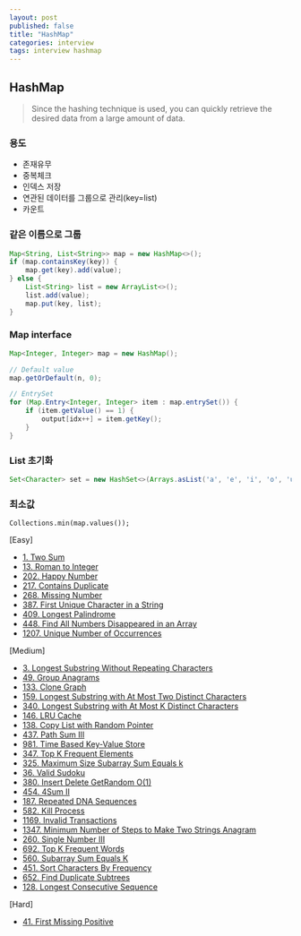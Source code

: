 ```yaml
---
layout: post
published: false
title: "HashMap"
categories: interview
tags: interview hashmap
---
```


## HashMap
> Since the hashing technique is used, you can quickly retrieve the desired data from a large amount of data.

### 용도
- 존재유무
- 중복체크
- 인덱스 저장
- 연관된 데이터를 그룹으로 관리(key=list)
- 카운트

### 같은 이름으로 그룹
```java
Map<String, List<String>> map = new HashMap<>();
if (map.containsKey(key)) {
    map.get(key).add(value);
} else {
    List<String> list = new ArrayList<>();
    list.add(value);
    map.put(key, list);
}
```

### Map interface
```java
Map<Integer, Integer> map = new HashMap();

// Default value
map.getOrDefault(n, 0);

// EntrySet
for (Map.Entry<Integer, Integer> item : map.entrySet()) {
    if (item.getValue() == 1) {
        output[idx++] = item.getKey();
    }
}
```

### List 초기화
```java
Set<Character> set = new HashSet<>(Arrays.asList('a', 'e', 'i', 'o', 'u', 'A', 'E', 'I', 'O', 'U'));
```

### 최소값
```
Collections.min(map.values());
```

[Easy]
- [1. Two Sum](/interview/2023/04/20/two-sum/)
- [13. Roman to Integer](/interview/2023/04/20/roman-to-integer/)
- [202. Happy Number](/interview/2023/04/20/happy-number/)
- [217. Contains Duplicate](/interview/2023/04/20/contains-duplicate/)
- [268. Missing Number](/interview/2023/04/20/missing-number/)
- [387. First Unique Character in a String](/interview/2023/04/20/first-unique-character-in-a-string/)
- [409. Longest Palindrome](/interview/2023/04/20/longest-palindrome/)
- [448. Find All Numbers Disappeared in an Array](/interview/2023/04/20/find-all-numbers-disappeared-in-an-array/)
- [1207. Unique Number of Occurrences](/interview/2023/05/26/unique-number-of-occurrences/)

[Medium]
- [3. Longest Substring Without Repeating Characters](/interview/2023/02/21/longest-substring-without-repeating-characters/)
- [49. Group Anagrams](/interview/2023/02/20/group-anagrams/)
- [133. Clone Graph](/interview/2023/04/20/clone-graph/)
- [159. Longest Substring with At Most Two Distinct Characters](/interview/2023/05/29/longest-substring-with-at-most-two-distinct-characters/)
- [340. Longest Substring with At Most K Distinct Characters](/interview/2023/05/29/longest-substring-with-at-most-k-distinct-characters/)
- [146. LRU Cache](/interview/2023/04/26/lru-cache/)
- [138. Copy List with Random Pointer](/interview/2023/04/20/copy-list-with-random-pointer/)
- [437. Path Sum III](/interview/2023/04/20/path-sum-iii/)
- [981. Time Based Key-Value Store](/interview/2023/04/20/time-based-key-value-store/)
- [347. Top K Frequent Elements](/interview/2023/04/20/top-k-frequent-elements/)
- [325. Maximum Size Subarray Sum Equals k](/interview/2023/04/20/maximum-size-subarray-sum-equals-k/)
- [36. Valid Sudoku](/interview/2023/04/20/valid-sudoku/)
- [380. Insert Delete GetRandom O(1)](/interview/2023/04/20/insert-delete-getrandom-o1/)
- [454. 4Sum II](/interview/2023/05/10/4sum-ii/)
- [187. Repeated DNA Sequences](/interview/2023/04/20/repeated-dna-sequences/)
- [582. Kill Process](/interview/2023/04/20/kill-process/)
- [1169. Invalid Transactions](/interview/2023/04/20/invalid-transactions/)
- [1347. Minimum Number of Steps to Make Two Strings Anagram](/interview/2023/04/18/minimum-number-of-steps-to-make-two-strings-anagram/)
- [260. Single Number III](/interview/2023/04/20/single-number-iii/)
- [692. Top K Frequent Words](/interview/2023/04/20/top-k-frequent-words/)
- [560. Subarray Sum Equals K](/interview/2023/04/20/subarray-sum-equals-k/)
- [451. Sort Characters By Frequency](/interview/2023/04/20/sort-characters-by-frequency/)
- [652. Find Duplicate Subtrees](/interview/2023/04/20/find-duplicate-subtrees/)
- [128. Longest Consecutive Sequence](/interview/2023/04/20/longest-consecutive-sequence/)

[Hard]
- [41. First Missing Positive](/interview/2023/04/20/first-missing-positive/)
